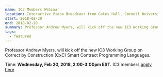 ```yaml
---
name: IC3 Members Webinar
location: Interactive Video Broadcast from Gates Hall, Cornell University, Ithaca, New York
start: 2018-02-20
end: 2018-02-20
summary: Professor Andrew Myers, will kick off the new IC3 Working Group on Correct by Construction (CxC) Smart Contract Programming Languages.
tags:
  - featured
---
```

Professor Andrew Myers, will kick off the new IC3 Working Group on Correct by Construction (CxC) Smart Contract Programming Languages.

Time: **Wednesday, Feb 20, 2018, 2:00-3:00pm EST.** IC3 members [apply here](https://docs.google.com/forms/d/e/1FAIpQLSdYwvouF4V6hoocwzdpRjoxQm2NH1ab7e3HyWmkcAQMsVqIlg/viewform).
